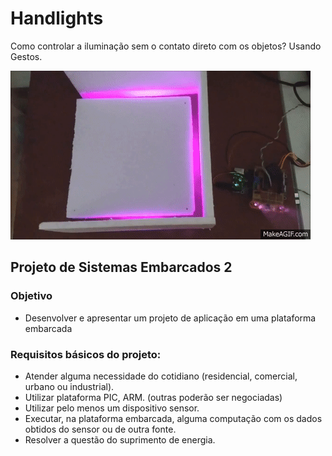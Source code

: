 # Handlights
Como controlar a iluminação sem o contato direto com os objetos? Usando Gestos.

![GitHub Logo](/img/Handlights%20COR.gif)

## Projeto de Sistemas Embarcados 2

### Objetivo
  * Desenvolver e apresentar um projeto de aplicação em uma plataforma embarcada

### Requisitos básicos do projeto:
  * Atender alguma necessidade do cotidiano (residencial, comercial, urbano ou industrial).
  * Utilizar plataforma PIC, ARM. (outras poderão ser negociadas)
  * Utilizar pelo menos um dispositivo sensor.
  * Executar, na plataforma embarcada, alguma computação com os dados obtidos do sensor ou de
  outra fonte.
  * Resolver a questão do suprimento de energia. 
